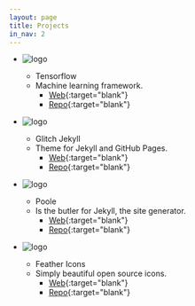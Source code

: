 ```yaml
---
layout: page
title: Projects
in_nav: 2
---
```


* ![logo]({{site.baseurl}}/assets/img/tensorflow.png)
  * Tensorflow
  * Machine learning framework.
    * [Web](https://tensorflow.org "Website"){:target="blank"}
    * [Repo](https://github.com/tensorflow/tensorflow "Repo"){:target="blank"}

* ![logo]({{site.baseurl}}/assets/img/favicon.png)
  * Glitch Jekyll
  * Theme for Jekyll and GitHub Pages.
    * [Web](http://miltonolaf.com/glitch-jekyll "Website"){:target="blank"}
    * [Repo](https://github.com/miltonolaf/glitch-jekyll "Repo"){:target="blank"}

* ![logo]({{site.baseurl}}/assets/img/poole.png)
  * Poole
  * Is the butler for Jekyll, the site generator.
    * [Web](http://getpoole.com "Website"){:target="blank"}
    * [Repo](https://github.com/poole/poole "Repo"){:target="blank"}

* ![logo]({{site.baseurl}}/assets/img/feather.png)
  * Feather Icons
  * Simply beautiful open source icons.
    * [Web](https://feathericons.com "Website"){:target="blank"}
    * [Repo](https://github.com/feathericons/feather "Repo"){:target="blank"}
